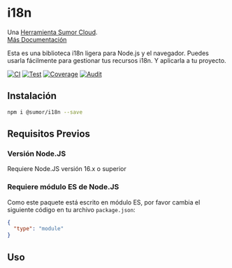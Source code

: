 # i18n

Una [Herramienta Sumor Cloud](https://sumor.cloud).  
[Más Documentación](https://sumor.cloud)

Esta es una biblioteca i18n ligera para Node.js y el navegador.
Puedes usarla fácilmente para gestionar tus recursos i18n.
Y aplicarla a tu proyecto.

[![CI](https://github.com/sumor-cloud/i18n/actions/workflows/ci.yml/badge.svg)](https://github.com/sumor-cloud/i18n/actions/workflows/ci.yml)
[![Test](https://github.com/sumor-cloud/i18n/actions/workflows/ut.yml/badge.svg)](https://github.com/sumor-cloud/i18n/actions/workflows/ut.yml)
[![Coverage](https://github.com/sumor-cloud/i18n/actions/workflows/coverage.yml/badge.svg)](https://github.com/sumor-cloud/i18n/actions/workflows/coverage.yml)
[![Audit](https://github.com/sumor-cloud/i18n/actions/workflows/audit.yml/badge.svg)](https://github.com/sumor-cloud/i18n/actions/workflows/audit.yml)

## Instalación

```bash
npm i @sumor/i18n --save
```

## Requisitos Previos

### Versión Node.JS

Requiere Node.JS versión 16.x o superior

### Requiere módulo ES de Node.JS

Como este paquete está escrito en módulo ES,
por favor cambia el siguiente código en tu archivo `package.json`:

```json
{
  "type": "module"
}
```

## Uso
